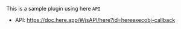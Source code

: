 This is a sample plugin using here `API`

* API: https://doc.here.app/#/jsAPI/here?id=hereexecobj-callback